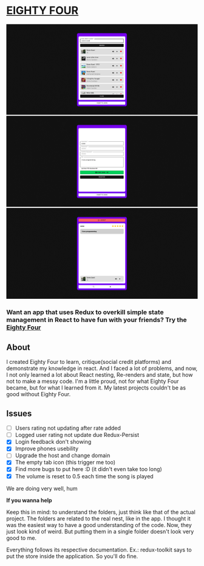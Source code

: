 [<h1>**EIGHTY FOUR**</h1>](https://eightyfour.vercel.app)

![eightyfour screenshoot](./demo/eightyfour1.png)
![eightyfour screenshoot](./demo/eightyfour2.png)
![eightyfour screenshoot](./demo/eightyfour3.png)

### **Want an app that uses Redux to overkill simple state management in React to have fun with your friends? Try the [Eighty Four](https://eightyfour.vercel.app)**

## **About**
I created Eighty Four to learn, critique(social credit platforms) and demonstrate my knowledge in react. And I faced a lot of problems, and now, I not only learned a lot about React nesting, Re-renders and state, but how not to make a messy code. I'm a little proud, not for what Eighty Four became, but for what I learned from it. My latest projects couldn't be as good without Eighty Four.


## **Issues**

- [ ] Users rating not updating after rate added
- [ ] Logged user rating not update due Redux-Persist
- [x] Login feedback don't showing
- [x] Improve phones usebility
- [ ] Upgrade the host and change domain
- [x] The empty tab icon (this trigger me too)
- [x] Find more bugs to put here :D (it didn't even take too long)
- [x] The volume is reset to 0.5 each time the song is played

We are doing very well, hum

**If you wanna help**

Keep this in mind: to understand the folders, just think like that of the actual project. The folders are related to the real nest, like in the app. I thought it was the easiest way to have a good understanding of the code. Now, they just look kind of weird. But putting them in a single folder doesn't look very good to me.

Everything follows its respective documentation. Ex.: redux-toolkit says to put the store inside the application.  So you'll do fine.
